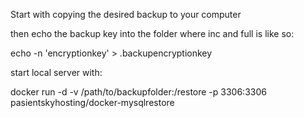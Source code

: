 Start with copying the desired backup to your computer

then echo the backup key into the folder where inc and full is like so:

echo -n 'encryptionkey' > .backupencryptionkey

start local server with:

docker run -d -v /path/to/backupfolder:/restore -p 3306:3306 pasientskyhosting/docker-mysqlrestore